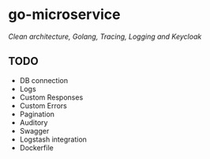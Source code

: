 # go-microservice
*Clean architecture, Golang, Tracing, Logging and Keycloak*

## TODO
- DB connection
- Logs
- Custom Responses
- Custom Errors
- Pagination
- Auditory
- Swagger
- Logstash integration
- Dockerfile 
